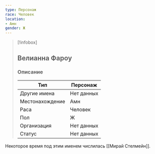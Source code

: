 ```yaml
---
type: Персонаж
race: Человек
location: 
- Амн
gender: Ж
---
```


> [!infobox]
> 
> ## Велианна Фароу
> 
> ### Описание
> 
> | Тип | Персонаж |
> | --- | --- |
> | Другие имена| Нет данных |
> | Местонахождение | Амн |
> | Раса | Человек |
> | Пол | Ж |
> | Организация | Нет данных |
> | Статус | Нет данных |


Некоторое время под этим именем числилась [[Мирай Стелмейн]]. 